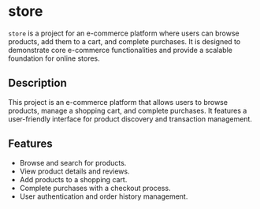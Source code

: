 # store

`store` is a project for an e-commerce platform where users can browse products, add them to a cart, and complete purchases. It is designed to demonstrate core e-commerce functionalities and provide a scalable foundation for online stores.

## Description

This project is an e-commerce platform that allows users to browse products, manage a shopping cart, and complete purchases. It features a user-friendly interface for product discovery and transaction management.

## Features

- Browse and search for products.
- View product details and reviews.
- Add products to a shopping cart.
- Complete purchases with a checkout process.
- User authentication and order history management.
